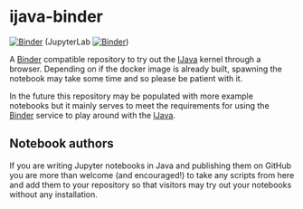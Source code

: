# ijava-binder

[![Binder](https://mybinder.org/badge.svg)](https://mybinder.org/v2/gh/SpencerPark/ijava-binder/master) (JupyterLab [![Binder](https://mybinder.org/badge.svg)](https://mybinder.org/v2/gh/SpencerPark/ijava-binder/master?urlpath=lab))

A [Binder](https://mybinder.org/) compatible repository to try out the [IJava](https://github.com/SpencerPark/IJava) kernel through a browser. Depending on if the docker image is already built, spawning the notebook may take some time and so please be patient with it.

In the future this repository may be populated with more example notebooks but it mainly serves to meet the requirements for using the [Binder](https://mybinder.org/) service to play around with the [IJava](https://github.com/SpencerPark/IJava).

## Notebook authors

If you are writing Jupyter notebooks in Java and publishing them on GitHub you are more than welcome (and encouraged!) to take any scripts from here and add them to your repository so that visitors may try out your notebooks without any installation.

